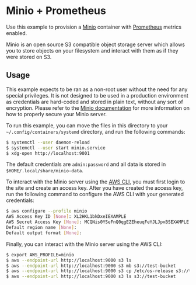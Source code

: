 # Minio + Prometheus

Use this example to provision a [Minio](https://min.io/) container with [Prometheus](https://prometheus.io/) metrics enabled.

Minio is an open source S3 compatible object storage server which allows you to store objects on your filesystem and interact with them as if they were stored on S3.


## Usage

This example expects to be ran as a non-root user without the need for any special privileges.  It is not designed to be used in a production environment as credentials are hard-coded and stored in plain text, without any sort of encryption.  Please refer to the [Minio documentation](https://min.io/docs/minio/container/index.html) for more information on how to properly secure your Minio server.

To run this example, you can move the files in this directory to your `~/.config/containers/systemd` directory, and run the following commands:

```bash
$ systemctl --user daemon-reload
$ systemctl --user start minio.service
$ xdg-open http://localhost:9001
```

The default credentials are `admin:password` and all data is stored in `$HOME/.local/share/minio-data`.

To interact with the Minio server using the [AWS CLI](https://aws.amazon.com/cli/), you must first login to the site and create an access key.  After you have created the access key, run the following command to configure the AWS CLI with your generated credentials:

```bash
$ aws configure --profile minio
AWS Access Key ID [None]: XL2HKL1bkDxeIEXAMPLE
AWS Secret Access Key [None]: MCQNis0YSeFnQ0qgEZEheuqFeYJLJpxBSEXAMPLE
Default region name [None]: 
Default output format [None]:
```

Finally, you can interact with the Minio server using the AWS CLI:

```bash
$ export AWS_PROFILE=minio
$ aws --endpoint-url http://localhost:9000 s3 ls
$ aws --endpoint-url http://localhost:9000 s3 mb s3://test-bucket
$ aws --endpoint-url http://localhost:9000 s3 cp /etc/os-release s3://test-bucket
$ aws --endpoint-url http://localhost:9000 s3 ls s3://test-bucket
```
